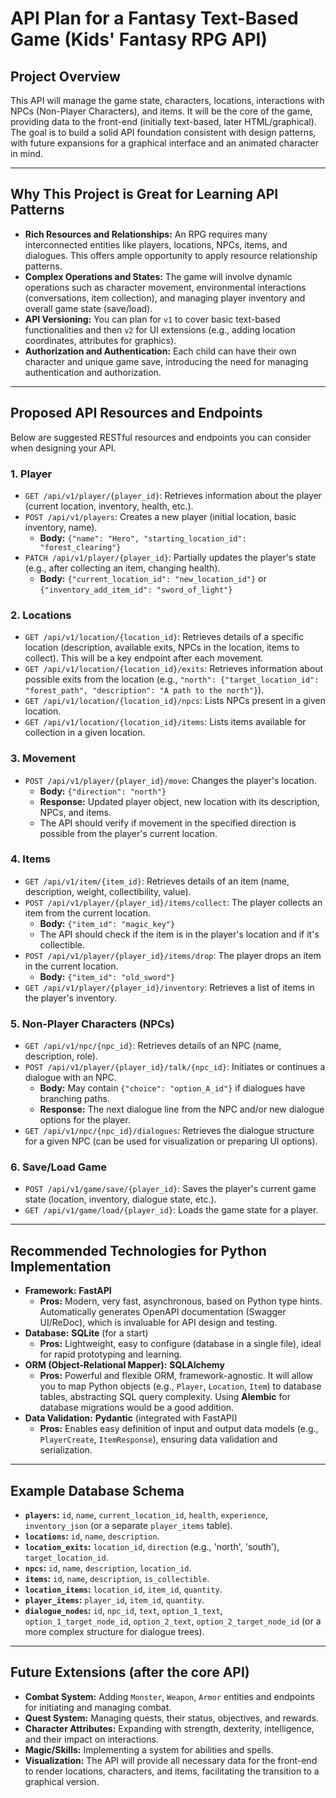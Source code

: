 # API Plan for a Fantasy Text-Based Game (Kids' Fantasy RPG API)

## Project Overview

This API will manage the game state, characters, locations, interactions with NPCs (Non-Player Characters), and items. It will be the core of the game, providing data to the front-end (initially text-based, later HTML/graphical). The goal is to build a solid API foundation consistent with design patterns, with future expansions for a graphical interface and an animated character in mind.

---

## Why This Project is Great for Learning API Patterns

* **Rich Resources and Relationships:** An RPG requires many interconnected entities like players, locations, NPCs, items, and dialogues. This offers ample opportunity to apply resource relationship patterns.
* **Complex Operations and States:** The game will involve dynamic operations such as character movement, environmental interactions (conversations, item collection), and managing player inventory and overall game state (save/load).
* **API Versioning:** You can plan for `v1` to cover basic text-based functionalities and then `v2` for UI extensions (e.g., adding location coordinates, attributes for graphics).
* **Authorization and Authentication:** Each child can have their own character and unique game save, introducing the need for managing authentication and authorization.

---

## Proposed API Resources and Endpoints

Below are suggested RESTful resources and endpoints you can consider when designing your API.

### 1. Player

* `GET /api/v1/player/{player_id}`: Retrieves information about the player (current location, inventory, health, etc.).
* `POST /api/v1/players`: Creates a new player (initial location, basic inventory, name).
    * **Body:** `{"name": "Hero", "starting_location_id": "forest_clearing"}`
* `PATCH /api/v1/player/{player_id}`: Partially updates the player's state (e.g., after collecting an item, changing health).
    * **Body:** `{"current_location_id": "new_location_id"}` or `{"inventory_add_item_id": "sword_of_light"}`

### 2. Locations

* `GET /api/v1/location/{location_id}`: Retrieves details of a specific location (description, available exits, NPCs in the location, items to collect). This will be a key endpoint after each movement.
* `GET /api/v1/location/{location_id}/exits`: Retrieves information about possible exits from the location (e.g., `"north": {"target_location_id": "forest_path", "description": "A path to the north"}`).
* `GET /api/v1/location/{location_id}/npcs`: Lists NPCs present in a given location.
* `GET /api/v1/location/{location_id}/items`: Lists items available for collection in a given location.

### 3. Movement

* `POST /api/v1/player/{player_id}/move`: Changes the player's location.
    * **Body:** `{"direction": "north"}`
    * **Response:** Updated player object, new location with its description, NPCs, and items.
    * The API should verify if movement in the specified direction is possible from the player's current location.

### 4. Items

* `GET /api/v1/item/{item_id}`: Retrieves details of an item (name, description, weight, collectibility, value).
* `POST /api/v1/player/{player_id}/items/collect`: The player collects an item from the current location.
    * **Body:** `{"item_id": "magic_key"}`
    * The API should check if the item is in the player's location and if it's collectible.
* `POST /api/v1/player/{player_id}/items/drop`: The player drops an item in the current location.
    * **Body:** `{"item_id": "old_sword"}`
* `GET /api/v1/player/{player_id}/inventory`: Retrieves a list of items in the player's inventory.

### 5. Non-Player Characters (NPCs)

* `GET /api/v1/npc/{npc_id}`: Retrieves details of an NPC (name, description, role).
* `POST /api/v1/player/{player_id}/talk/{npc_id}`: Initiates or continues a dialogue with an NPC.
    * **Body:** May contain `{"choice": "option_A_id"}` if dialogues have branching paths.
    * **Response:** The next dialogue line from the NPC and/or new dialogue options for the player.
* `GET /api/v1/npc/{npc_id}/dialogues`: Retrieves the dialogue structure for a given NPC (can be used for visualization or preparing UI options).

### 6. Save/Load Game

* `POST /api/v1/game/save/{player_id}`: Saves the player's current game state (location, inventory, dialogue state, etc.).
* `GET /api/v1/game/load/{player_id}`: Loads the game state for a player.

---

## Recommended Technologies for Python Implementation

* **Framework:** **FastAPI**
    * **Pros:** Modern, very fast, asynchronous, based on Python type hints. Automatically generates OpenAPI documentation (Swagger UI/ReDoc), which is invaluable for API design and testing.
* **Database:** **SQLite** (for a start)
    * **Pros:** Lightweight, easy to configure (database in a single file), ideal for rapid prototyping and learning.
* **ORM (Object-Relational Mapper):** **SQLAlchemy**
    * **Pros:** Powerful and flexible ORM, framework-agnostic. It will allow you to map Python objects (e.g., `Player`, `Location`, `Item`) to database tables, abstracting SQL query complexity. Using **Alembic** for database migrations would be a good addition.
* **Data Validation:** **Pydantic** (integrated with FastAPI)
    * **Pros:** Enables easy definition of input and output data models (e.g., `PlayerCreate`, `ItemResponse`), ensuring data validation and serialization.

---

## Example Database Schema

* **`players`:** `id`, `name`, `current_location_id`, `health`, `experience`, `inventory_json` (or a separate `player_items` table).
* **`locations`:** `id`, `name`, `description`.
* **`location_exits`:** `location_id`, `direction` (e.g., 'north', 'south'), `target_location_id`.
* **`npcs`:** `id`, `name`, `description`, `location_id`.
* **`items`:** `id`, `name`, `description`, `is_collectible`.
* **`location_items`:** `location_id`, `item_id`, `quantity`.
* **`player_items`:** `player_id`, `item_id`, `quantity`.
* **`dialogue_nodes`:** `id`, `npc_id`, `text`, `option_1_text`, `option_1_target_node_id`, `option_2_text`, `option_2_target_node_id` (or a more complex structure for dialogue trees).

---

## Future Extensions (after the core API)

* **Combat System:** Adding `Monster`, `Weapon`, `Armor` entities and endpoints for initiating and managing combat.
* **Quest System:** Managing quests, their status, objectives, and rewards.
* **Character Attributes:** Expanding with strength, dexterity, intelligence, and their impact on interactions.
* **Magic/Skills:** Implementing a system for abilities and spells.
* **Visualization:** The API will provide all necessary data for the front-end to render locations, characters, and items, facilitating the transition to a graphical version.
